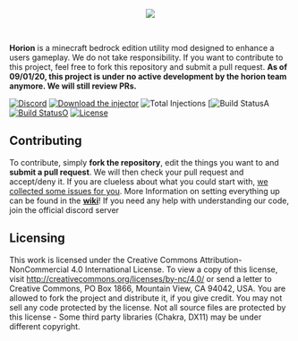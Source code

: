 <p align="center">
  <img src="https://raw.githubusercontent.com/horionclient/Horion/master/.github/horion-banner.png"/>
</p>
<br/>

**Horion** is a minecraft bedrock edition utility mod designed to enhance a users gameplay. We do not take responsibility.
If you want to contribute to this project, feel free to fork this repository and submit a pull request.
**As of 09/01/20, this project is under no active development by the horion team anymore. We will still review PRs.**

[![Discord](https://img.shields.io/discord/732833913705201736?label=chat&logo=discord&logoColor=white&style=for-the-badge)](https://discord.gg/pS3pKkQ)
[![Download the injector](https://img.shields.io/badge/download-injector-brightgreen?style=for-the-badge "Download the injector")](https://horionbeta.club/injector "Download the injector")
![Total Injections](https://img.shields.io/github/downloads/Horionclient/Horion-Releases/total?label=Total%20Injections&style=for-the-badge)
[![Build StatusA](https://github.com/N0tExisting/Horion/workflows/Horion-MSBuild/badge.svg?branch=Custom-Horion)
[![Build StatusO](https://img.shields.io/azure-devops/build/horionclient/Horion/2?label=dev%20release&style=for-the-badge)](https://dev.azure.com/horionclient/Horion/_build/latest?definitionId=2&branchName=master)
[![License](https://i.creativecommons.org/l/by-nc/4.0/88x31.png)](https://creativecommons.org/licenses/by-nc/4.0/)

## Contributing
To contribute, simply **fork the repository**, edit the things you want to and **submit a pull request**.
We will then check your pull request and accept/deny it.
If you are clueless about what you could start with, [we collected some issues for you](https://github.com/horionclient/Horion/contribute).
More Information on setting everything up can be found in the **[wiki](https://github.com/horionclient/Horion/wiki "wiki")**!
If you need any help with understanding our code, join the official discord server

## Licensing
This work is licensed under the Creative Commons Attribution-NonCommercial 4.0 International License. To view a copy of this license, visit http://creativecommons.org/licenses/by-nc/4.0/ or send a letter to Creative Commons, PO Box 1866, Mountain View, CA 94042, USA.
You are allowed to fork the project and distribute it, if you give credit. You may not sell any code protected by the license.
Not all source files are protected by this license - Some third party libraries (Chakra, DX11) may be under different copyright.
